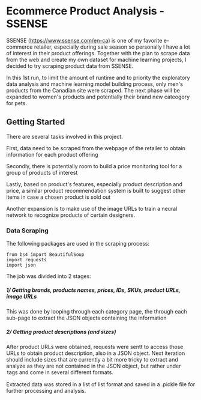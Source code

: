 # Ecommerce Product Analysis - SSENSE

SSENSE (https://www.ssense.com/en-ca) is one of my favorite e-commerce retailer, especially during sale season so personally I have a lot of interest in their product offerings. Together with the plan to scrape data from the web and create my own dataset for machine learning projects, I decided to try scraping product data from SSENSE. 

In this 1st run, to limit the amount of runtime and to priority the exploratory data analysis and machine learning model building process, only men's products from the Canadian site were scraped. The next phase will be expanded to women's products and potentially their brand new cateogory for pets.




## Getting Started

There are several tasks involved in this project.

First, data need to be scraped from the webpage of the retailer to obtain information for each product offering

Secondly, there is potentially room to build a price monitoring tool for a group of products of interest

Lastly, based on product's features, especially product description and price, a similar product recommendation system is built to suggest other items in case a chosen product is sold out

Another expansion is to make use of the image URLs to train a neural network to recognize products of certain designers.

### Data Scraping

The following packages are used in the scraping process:

```
from bs4 import BeautifulSoup
import requests
import json
```

The job was divided into 2 stages: 

##### 1/ Getting brands, products names, prices, IDs, SKUs, product URLs, image URLs

This was done by looping through each category page, the through each sub-page to extract the JSON objects containing the information

##### 2/ Getting product descriptions (and sizes)

After product URLs were obtained, requests were sentt to access those URLs to obtain product description, also in a JSON object. Next iteration should include sizes that are currently a bit more tricky to extract and analyze as they are not contained in the JSON object, but rather under <option> tags and come in several different formats.

Extracted data was stored in a list of list format and saved in a .pickle file for further processing and analysis.



